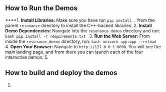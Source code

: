 ## How to Run the Demos

****1.  **Install Libraries:** Make sure you have run `pip install .` from the parent `resonance` directory to install the C++-backed libraries.
2.  **Install Demo Dependencies:** Navigate into the `resonance_demos` directory and run:
    ```bash
    pip install -r requirements.txt
    ```
3.  **Run the Web Server:** From inside the `resonance_demos` directory, run:
    ```bash
    uvicorn app:app --reload
    ```
4.  **Open Your Browser:** Navigate to `http://127.0.0.1:8000`. You will see the main landing page, and from there you can launch each of the four interactive demos.
5.  

## How to build and deploy the demos

1. 